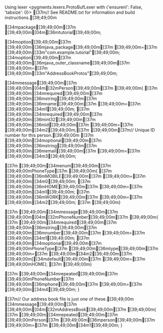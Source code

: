 Using lexer <pygments.lexers.ProtoBufLexer with {'ensurenl': False, 'tabsize': 0}>
[37m// See README.txt for information and build instructions.[39;49;00m

[34mpackage[39;49;00m[37m [39;49;00m[04m[36mtutorial[39;49;00m;

[34moption[39;49;00m[37m [39;49;00m[36mjava_package[39;49;00m[37m [39;49;00m=[37m [39;49;00m[33m"com.example.tutorial"[39;49;00m;
[34moption[39;49;00m[37m [39;49;00m[36mjava_outer_classname[39;49;00m[37m [39;49;00m=[37m [39;49;00m[33m"AddressBookProtos"[39;49;00m;

[34mmessage[39;49;00m[37m [39;49;00m[04m[32mPerson[39;49;00m[37m [39;49;00m{
[37m  [39;49;00m[34mrequired[39;49;00m[37m [39;49;00m[36mstring[39;49;00m[37m [39;49;00m[36mname[39;49;00m[37m [39;49;00m=[37m [39;49;00m[34m1[39;49;00m;
[37m  [39;49;00m[34mrequired[39;49;00m[37m [39;49;00m[36mint32[39;49;00m[37m [39;49;00m[36mid[39;49;00m[37m [39;49;00m=[37m [39;49;00m[34m2[39;49;00m;[37m        [39;49;00m[37m// Unique ID number for this person.[39;49;00m
[37m  [39;49;00m[34moptional[39;49;00m[37m [39;49;00m[36mstring[39;49;00m[37m [39;49;00m[36memail[39;49;00m[37m [39;49;00m=[37m [39;49;00m[34m3[39;49;00m;

[37m  [39;49;00m[34menum[39;49;00m[37m [39;49;00mPhoneType[37m [39;49;00m{
[37m    [39;49;00m[36mMOBILE[39;49;00m[37m [39;49;00m=[37m [39;49;00m[34m0[39;49;00m;
[37m    [39;49;00m[36mHOME[39;49;00m[37m [39;49;00m=[37m [39;49;00m[34m1[39;49;00m;
[37m    [39;49;00m[36mWORK[39;49;00m[37m [39;49;00m=[37m [39;49;00m[34m2[39;49;00m;
[37m  [39;49;00m}

[37m  [39;49;00m[34mmessage[39;49;00m[37m [39;49;00m[04m[32mPhoneNumber[39;49;00m[37m [39;49;00m{
[37m    [39;49;00m[34mrequired[39;49;00m[37m [39;49;00m[36mstring[39;49;00m[37m [39;49;00m[36mnumber[39;49;00m[37m [39;49;00m=[37m [39;49;00m[34m1[39;49;00m;
[37m    [39;49;00m[34moptional[39;49;00m[37m [39;49;00mPhoneType[37m [39;49;00m[36mtype[39;49;00m[37m [39;49;00m=[37m [39;49;00m[34m2[39;49;00m[37m [39;49;00m[[34mdefault[39;49;00m[37m [39;49;00m=[37m [39;49;00mHOME];
[37m  [39;49;00m}

[37m  [39;49;00m[34mrepeated[39;49;00m[37m [39;49;00mPhoneNumber[37m [39;49;00m[36mphone[39;49;00m[37m [39;49;00m=[37m [39;49;00m[34m4[39;49;00m;
}

[37m// Our address book file is just one of these.[39;49;00m
[34mmessage[39;49;00m[37m [39;49;00m[04m[32mAddressBook[39;49;00m[37m [39;49;00m{
[37m  [39;49;00m[34mrepeated[39;49;00m[37m [39;49;00mPerson[37m [39;49;00m[36mperson[39;49;00m[37m [39;49;00m=[37m [39;49;00m[34m1[39;49;00m;
}
